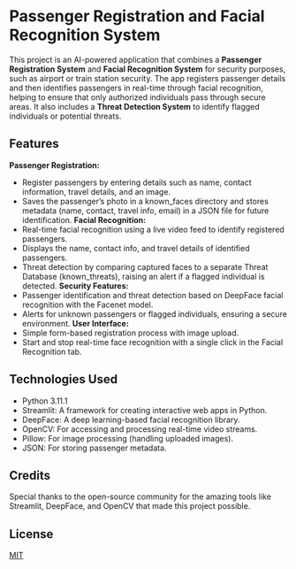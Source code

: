 # Passenger Registration and Facial Recognition System

This project is an AI-powered application that combines a **Passenger Registration System** and **Facial Recognition System** for security purposes, such as airport or train station security. The app registers passenger details and then identifies passengers in real-time through facial recognition, helping to ensure that only authorized individuals pass through secure areas. It also includes a **Threat Detection System** to identify flagged individuals or potential threats.


## Features

**Passenger Registration:**
- Register passengers by entering details such as name, contact information, travel details, and an image.
- Saves the passenger’s photo in a known_faces directory and stores metadata (name, contact, travel info, email) in a JSON file for future identification.
**Facial Recognition:**
- Real-time facial recognition using a live video feed to identify registered passengers.
- Displays the name, contact info, and travel details of identified passengers.
- Threat detection by comparing captured faces to a separate Threat Database (known_threats), raising an alert if a flagged individual is detected.
**Security Features:**
- Passenger identification and threat detection based on DeepFace facial recognition with the Facenet model.
- Alerts for unknown passengers or flagged individuals, ensuring a secure environment.
**User Interface:**
- Simple form-based registration process with image upload.
- Start and stop real-time face recognition with a single click in the Facial Recognition tab.

## Technologies Used
- Python 3.11.1
- Streamlit: A framework for creating interactive web apps in Python.
- DeepFace: A deep learning-based facial recognition library.
- OpenCV: For accessing and processing real-time video streams.
- Pillow: For image processing (handling uploaded images).
- JSON: For storing passenger metadata.

## Credits
Special thanks to the open-source community for the amazing tools like Streamlit, DeepFace, and OpenCV that made this project possible.
## License

[MIT](https://choosealicense.com/licenses/mit/)

